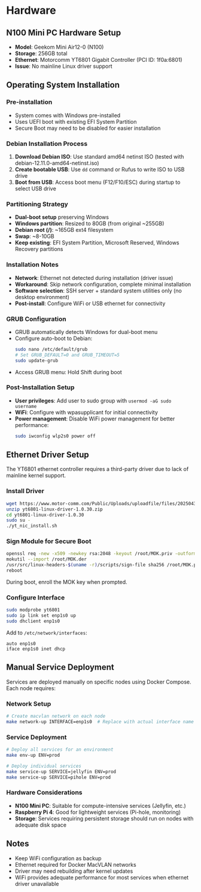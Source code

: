 # Hardware

## N100 Mini PC Hardware Setup

- **Model**: Geekom Mini Air12-0 (N100)
- **Storage**: 256GB total
- **Ethernet**: Motorcomm YT6801 Gigabit Controller (PCI ID: 1f0a:6801)
- **Issue**: No mainline Linux driver support

## Operating System Installation

### Pre-installation
- System comes with Windows pre-installed
- Uses UEFI boot with existing EFI System Partition
- Secure Boot may need to be disabled for easier installation

### Debian Installation Process
1. **Download Debian ISO**: Use standard amd64 netinst ISO (tested with debian-12.11.0-amd64-netinst.iso)
2. **Create bootable USB**: Use `dd` command or Rufus to write ISO to USB drive
3. **Boot from USB**: Access boot menu (F12/F10/ESC) during startup to select USB drive

### Partitioning Strategy
- **Dual-boot setup** preserving Windows
- **Windows partition**: Resized to 80GB (from original ~255GB)
- **Debian root (/)**: ~165GB ext4 filesystem
- **Swap**: ~8-10GB
- **Keep existing**: EFI System Partition, Microsoft Reserved, Windows Recovery partitions

### Installation Notes
- **Network**: Ethernet not detected during installation (driver issue)
- **Workaround**: Skip network configuration, complete minimal installation
- **Software selection**: SSH server + standard system utilities only (no desktop environment)
- **Post-install**: Configure WiFi or USB ethernet for connectivity

### GRUB Configuration
- GRUB automatically detects Windows for dual-boot menu
- Configure auto-boot to Debian:
  ```bash
  sudo nano /etc/default/grub
  # Set GRUB_DEFAULT=0 and GRUB_TIMEOUT=5
  sudo update-grub
  ```
- Access GRUB menu: Hold Shift during boot

### Post-Installation Setup
- **User privileges**: Add user to sudo group with `usermod -aG sudo username`
- **WiFi**: Configure with wpasupplicant for initial connectivity
- **Power management**: Disable WiFi power management for better performance:
  ```bash
  sudo iwconfig wlp2s0 power off
  ```

## Ethernet Driver Setup

The YT6801 ethernet controller requires a third-party driver due to lack of mainline kernel support.

### Install Driver

```bash
wget https://www.motor-comm.com/Public/Uploads/uploadfile/files/20250430/yt6801-linux-driver-1.0.30.zip
unzip yt6801-linux-driver-1.0.30.zip
cd yt6801-linux-driver-1.0.30
sudo su -
./yt_nic_install.sh
```

### Sign Module for Secure Boot

```bash
openssl req -new -x509 -newkey rsa:2048 -keyout /root/MOK.priv -outform DER -out /root/MOK.der -nodes -days 36500 -subj "/CN=Local MOK/"
mokutil --import /root/MOK.der
/usr/src/linux-headers-$(uname -r)/scripts/sign-file sha256 /root/MOK.priv /root/MOK.der /lib/modules/$(uname -r)/kernel/drivers/net/ethernet/motorcomm/yt6801.ko
reboot
```

During boot, enroll the MOK key when prompted.

### Configure Interface

```bash
sudo modprobe yt6801
sudo ip link set enp1s0 up
sudo dhclient enp1s0
```

Add to `/etc/network/interfaces`:
```
auto enp1s0
iface enp1s0 inet dhcp
```

## Manual Service Deployment

Services are deployed manually on specific nodes using Docker Compose. Each node requires:

### Network Setup
```bash
# Create macvlan network on each node
make network-up INTERFACE=enp1s0  # Replace with actual interface name
```

### Service Deployment
```bash
# Deploy all services for an environment
make env-up ENV=prod

# Deploy individual services
make service-up SERVICE=jellyfin ENV=prod
make service-up SERVICE=pihole ENV=prod
```

### Hardware Considerations
- **N100 Mini PC**: Suitable for compute-intensive services (Jellyfin, etc.)
- **Raspberry Pi 4**: Good for lightweight services (Pi-hole, monitoring)
- **Storage**: Services requiring persistent storage should run on nodes with adequate disk space

## Notes

- Keep WiFi configuration as backup
- Ethernet required for Docker MacVLAN networks
- Driver may need rebuilding after kernel updates
- WiFi provides adequate performance for most services when ethernet driver unavailable